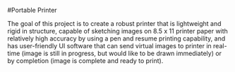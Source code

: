 #Portable Printer

The goal of this project is to create a robust printer that is lightweight and rigid in structure, capable of sketching images on 8.5 x 11 printer paper with relatively high accuracy by using a pen and resume printing capability, and has user-friendly UI software that can send virtual images to printer in real-time (image is still in progress, but would like to be drawn immediately) or by completion (image is complete and ready to print).